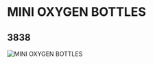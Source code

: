 # MINI OXYGEN BOTTLES
## 3838
![MINI OXYGEN BOTTLES](https://lc-www-live-s.legocdn.com/media/bricks/5/2/383824.jpg)